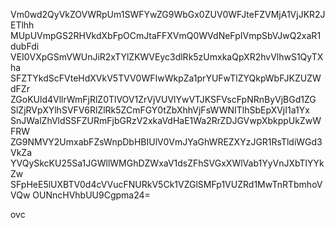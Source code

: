 Vm0wd2QyVkZOVWRpUm1SWFYwZG9WbGx0ZUV0WFJteFZVMjA1VjJKR2JETlhh
MUpUVmpGS2RHVkdXbFpOCmJtaFFXVmQ0WVdNeFpIVmpSbVJwQ2xaR1dubFdi
VEI0VXpGSmVWUnJiR2xTYlZKWVEyc3dlRk5zUmxkaQpXR2hvVlhwS1QyTXha
SFZTYkdScFVteHdXVkV5TVV0WFIwWkpZa1prYUFwTlZYQkpWbFJKZUZWdFZr
ZGoKUld4VllrWmFjRlZ0TlVOV1ZrVjVUVlYwVTJKSFVscFpNRnByVjBGd1ZG
SlZjRVpXYlhSVFV6RlZlRk5ZCmFGY0tZbXhhVjFsWWNITlhSbEpXVjI1a1Yx
SnJWalZhVldSSFZURmFjbGRzV2xkaVdHaE1Wa2RrZDJGVwpXbkppUkZwWFRW
ZG9NMVY2UmxabFZsWnpDbHBIUlV0VmJYaGhWREZXYzJGR1RsTldiWGd3VkZa
YVQySkcKU25Sa1JGWllWMGhDZWxaV1dsZFhSVGxXWlVab1YyVnJXbTlYYkZw
SFpHeE5lUXBTV0d4cVVucFNURkV5Ck1VZGlSMFp1VUZRd1MwTnRTbmhoVVQw
OUNncHVhbUU9Cgpma24=

ovc